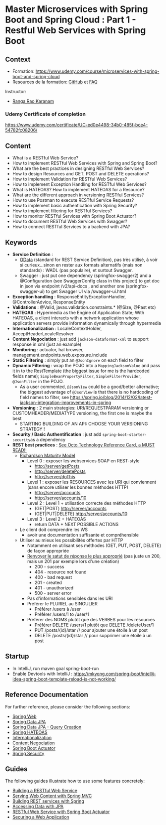 # Master Microservices with Spring Boot and Spring Cloud : Part 1 - Restful Web Services with Spring Boot

## Context

* Formation: <https://www.udemy.com/course/microservices-with-spring-boot-and-spring-cloud>
* Resources de la formation: [GitHub](https://github.com/in28minutes/spring-microservices/tree/master/02.restful-web-services) et [FAQ](https://github.com/in28minutes/in28minutes-initiatives/blob/master/The-in28Minutes-TroubleshootingGuide-And-FAQ/quick-start.md)

Instructor:

* [Ranga Rao Karanam](https://www.linkedin.com/in/rangakaranam)

### Udemy Certificate of completion

<https://www.udemy.com/certificate/UC-ed0e4498-34b0-485f-bce4-54782fc08206/>

## Content

* What is a RESTful Web Service?
* How to implement RESTful Web Services with Spring and Spring Boot?
* What are the best practices in designing RESTful Web Services?
* How to design Resources and GET, POST and DELETE operations?
* How to implement Validation for RESTful Web Services?
* How to implement Exception Handling for RESTful Web Services?
* What is HATEOAS? How to implement HATEOAS for a Resource?
* What are the different approach in versioning RESTful Services?
* How to use Postman to execute RESTful Service Requests?
* How to implement basic authentication with Spring Security?
* How to implement filtering for RESTful Services?
* How to monitor RESTful Services with Spring Boot Actuator?
* How to document RESTful Web Services with Swagger?
* How to connect RESTful Services to a backend with JPA?


## Keywords

* **Service Definition** :
  * [OData](https://www.odata.org) (standard for REST Service Definition), pas très utilisé, à voir si curieux...sinon en rester aux formats alternatifs (mais non standards) : WADL (pas populaire), et surtout Swagger.
  * Swagger : just put one dependency (springfox-swagger2) and a @Configuration (see SwaggerConfig class in this project) to get doc in json via endpoint /v2/api-docs , and another one (springfox-swagger-ui) to get Swagger UI via /swagger-ui.html
* **Exception handling** : ResponseEntityExceptionHandler, @ControllerAdvice, ResponseEntity
* **Validations** : @Valid, javax.validation.constraints.* (@Size, @Past etc)
* **HATEOAS** : Hypermedia as the Engine of Application State; With HATEOAS, a client interacts with a network application whose application servers provide information dynamically through hypermedia
* **Internationalization** : LocaleContextHolder, AcceptHeaderLocaleResolver
* **Content Negociation** : just add `jackson-dataformat-xml` to support response in xml (just an example)
* **Monitoring** : actuator, hal browser, management.endpoints.web.exposure.include
* **Static Filtering** : simply put an `@JsonIgnore` on each field to filter
* **Dynamic Filtering** : wrap the POJO into a `MappingJacksonValue` and pass it in to the RestTemplate (the biggest issue for me is the hardcoded fields name); `SimpleBeanPropertyFilter`, `SimpleFilterProvider`, `@JsonFilter` in the POJO.
  * As a user commented, `@JsonView` could be a good/better alternative; the biggest advantage of `@JsonView` is that there is no hardcoding of field names to filter, see <https://spring.io/blog/2014/12/02/latest-jackson-integration-improvements-in-spring>
* **Versioning** : 2 main strategies: URI/REQUESTPARAM versioning or CUSTOMHEADER/MEDIATYPE versioning, the first one is maybe the best
  * STARTING BUILDING OF AN API: CHOOSE YOUR VERSIONING STRATEGY !
* **Security / Basic Authentification** : just add `spring-boot-starter-security`as a dependency
* **REST best practices** : [See Octo Technology Reference Card, a MUST READ!!](https://blog.octo.com/wp-content/uploads/2014/12/OCTO-Refcard_API_Design_EN_3.0.pdf)
  * [Richardson Maturity Model](https://martinfowler.com/articles/richardsonMaturityModel.html)
    * Level 0 : exposer les webservices SOAP en REST-style
      * <http://server/getPosts>
      * <http://server/deletePosts>
      * <http://server/doThis>
    * Level 1 : exposer les RESOURCES avec les URI qui conviennent (sans encore utiliser les bonnes méthodes HTTP)
      * <http://server/accounts>
      * <http://server/accounts/10>
    * Level 2 : Level 1 + utilisation correcte des méthodes HTTP
      * (GET|POST) <http://server/accounts>
      * (GET|PUT|DELETE) <http://server/accounts/10>  
    * Level 3 : Level 2 + HATEOAS
      * return DATA + NEXT POSSIBLE ACTIONS
  * Le client doit comprendre les WS
    * avoir une documentation suffisante et compréhensible
  * Utiliser au mieux les possibilités offertes par HTTP
    * Notamment en utilisant ses méthodes (GET, PUT, POST, DELETE) de façon appropriée
    * [Renvoyer le satut de réponse le plus approprié](https://www.restapitutorial.com/httpstatuscodes.html) (pas juste un 200, mais un 201 par exemple lors d'une création)
      * 200 - success
      * 404 - resource not found
      * 400 - bad request
      * 201 - created
      * 401 - unauthorized
      * 500 - server error
    * Pas d'informations sensibles dans les URI
    * Préférer le PLURIEL au SINGULIER
      * Préférer /users à /user
      * Préférer /users/1 to /user/1
    * Préférer des NOMS plutôt que des VERBES pour les resources
      * Préférer DELETE /users/1 plutôt que DELETE /deleteUser/1
      * PUT /posts/{id}/star // pour ajouter une étoile à un post
      * DELETE /posts/{id}/star // pour supprimer une étoile à un post

## Startup

* In IntelliJ, run maven goal spring-boot-run
* Enable Devtools with IntelliJ : <https://mkyong.com/spring-boot/intellij-idea-spring-boot-template-reload-is-not-working/>

## Reference Documentation

For further reference, please consider the following sections:

* [Spring Web](https://docs.spring.io/spring-boot/docs/2.2.6.RELEASE/reference/htmlsingle/#boot-features-developing-web-applications)
* [Spring Data JPA](https://docs.spring.io/spring-boot/docs/2.2.6.RELEASE/reference/htmlsingle/#boot-features-jpa-and-spring-data)
* [Spring Data JPA - Query Creation](https://docs.spring.io/spring-data/jpa/docs/current/reference/html/#repositories.query-methods.query-creation)
* [Spring HATEOAS](https://docs.spring.io/spring-hateoas/docs/current/reference/html/#fundamentals.obtaining-links.builder.methods)
* [Internationalization](https://docs.spring.io/spring-boot/docs/2.2.6.RELEASE/reference/htmlsingle/#boot-features-internationalization)
* [Content Negociation](https://docs.spring.io/spring-boot/docs/2.2.6.RELEASE/reference/htmlsingle/#howto-write-an-xml-rest-service)
* [Spring Boot Actuator](https://docs.spring.io/spring-boot/docs/2.2.6.RELEASE/reference/htmlsingle/#production-ready)
* [Spring Security](https://docs.spring.io/spring-boot/docs/2.2.6.RELEASE/reference/htmlsingle/#boot-features-security)

## Guides

The following guides illustrate how to use some features concretely:

* [Building a RESTful Web Service](https://spring.io/guides/gs/rest-service/)
* [Serving Web Content with Spring MVC](https://spring.io/guides/gs/serving-web-content/)
* [Building REST services with Spring](https://spring.io/guides/tutorials/bookmarks/)
* [Accessing Data with JPA](https://spring.io/guides/gs/accessing-data-jpa/)
* [RESTful Web Service with Spring Boot Actuator](https://spring.io/guides/gs/actuator-service/)
* [Securing a Web Application](https://spring.io/guides/gs/securing-web/)

